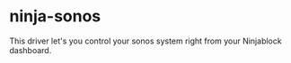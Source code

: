 ninja-sonos
===========

This driver let's you control your sonos system right from your Ninjablock dashboard.
